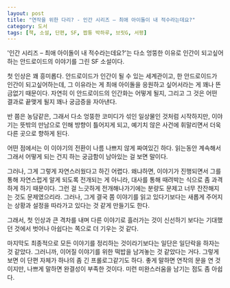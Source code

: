 ```yaml
---
layout: post
title: "연작을 위한 다리? - 인간 시리즈 – 최애 아이돌이 내 적수라는데요?"
category: 도서
tags: [책, 소설, 단편, SF, 짭퉁 박하루, 브릿G, 서평]
---
```


'인간 시리즈 – 최애 아이돌이 내 적수라는데요?'는
다소 엉뚱한 이유로 인간이 되고싶어하는 안드로이드의 이야기를 그린 SF 소설이다.

첫 인상은 꽤 흥미롭다.
안드로이드가 인간이 될 수 있는 세계관이고,
한 안드로이드가 인간이 되고싶어하는데,
그 이유라는 게 최애 아이돌을 응원하고 싶어서라는 게 꽤나 뜬금없기 때문이다.
자연히 이 안드로이드의 인간화는 어떻게 될지,
그리고 그 것은 어떤 결과로 끝맺게 될지 꽤나 궁금증을 자아낸다.

반 쯤은 농담같은, 그래서 다소 엉뚱한 코미디가 섞인 일상물인 것처럼 시작하지만,
이야기는 뜻밖의 만남으로 인해 방향이 틀어지게 되고,
예기치 않은 사건에 휘말리면서 더욱 다른 곳으로 향하게 된다.

어떤 점에서는 이 이야기의 전환이 나름 나쁘지 않게 짜여있긴 하다.
읽는동안 계속해서 그래서 어떻게 되는 건지 하는 궁금함이 남아있는 걸 보면 말이다.

그러나, 그게 그렇게 자연스러웠다고 하긴 어렵다.
왜냐하면, 이야기가 진행되면서 그를 통해 자연스럽게 알게 되도록 전개되는 게 아니라,
대사를 통해 때려박는 식으로 좀 과격하게 하기 때문이다.
그런 걸 느긋하게 전개해나가기에는 분량도 문제고 너무 잔잔해지는 것도 문제였으리라.
그러나, 그게 결국 쫌 이야기를 읽고 있다기보다는
새롭게 주어지는 상황과 설정을 따라가고 있다는 것 같게 만들기도 한다.

그래서, 첫 인상과 큰 격차를 내며 다른 이야기로 흘러가는 것이 신선하기 보다는
기대했던 것에서 벗어나 아쉽다는 쪽으로 더 기우는 것 같다.

마지막도 최종적으로 모든 이야기를 정리하는 것이라기보다는 일단은 일단락을 하자는 것 같았다.
그러니까, 이어질 이야기를 위한 떡밥을 남겨놓는 것 같았다는 거다.
그렇게 보면 이 단편 자체가 하나의 좀 긴 프롤로그같기도 하다.
좋게 말하면 연작의 문을 연 것이지만, 나쁘게 말하면 완결성이 부족한 것이다.
미런 미완스러움을 남기는 점도 좀 아쉽다.
